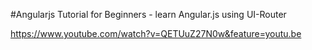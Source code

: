 #Angularjs Tutorial for Beginners - learn Angular.js using UI-Router

https://www.youtube.com/watch?v=QETUuZ27N0w&feature=youtu.be
